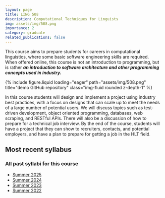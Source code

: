```yaml
---
layout: page
title: LING 508
description: Computational Techniques for Linguists
img: assets/img/508.png
importance: 2
category: graduate
related_publications: false
---
```


This course aims to prepare students for careers in computational linguistics, where some basic software engineering skills are required. When offered online, this course is not an introduction to programming, but is rather **_an introduction to software architecture and other programming concepts used in industry._**

<div class="row justify-content-sm-center">
    <div class="col-sm mt-3 mt-md-0">
        {% include figure.liquid loading="eager" path="assets/img/508.png" title="demo GitHub repository" class="img-fluid rounded z-depth-1" %}
    </div>
</div>

In this course students will design and implement a project using industry best practices,
with a focus on designs that can scale up to meet the needs of a large number of potential
users. We will discuss topics such as test-driven development, object oriented programming,
databases, web scraping, and RESTful APIs. There will also be a discussion of how to
prepare for a technical job interview. By the end of the course, students will have a project
that they can show to recruiters, contacts, and potential employers, and have a plan to
prepare for getting a job in the HLT field.

## Most recent syllabus

<div class="row justify-content-sm-center">
  <div class="col-sm mt-3 mt-md-0">
    <object data="/assets/pdf/LING508-2025Sum-Jackson.pdf" type='application/pdf' width="100%" height="800">
    </object>
  </div>
</div>

### All past syllabi for this course

- [Summer 2025](/assets/pdf/LING508-2025Sum-Jackson.pdf)
- [Summer 2024](/assets/pdf/LING508-2024Sum-Jackson.pdf)
- [Summer 2023](/assets/pdf/LING508-2023Sum-Jackson.pdf)
- [Summer 2022](/assets/pdf/LING508-2022Sum-Jackson.pdf)
